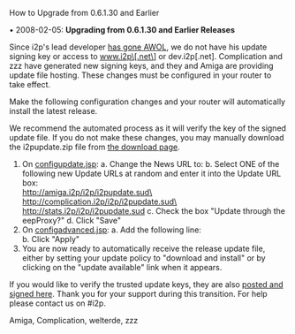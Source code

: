  How to Upgrade
from 0.6.1.30 and Earlier 

• 2008-02-05: **Upgrading from 0.6.1.30 and Earlier Releases**

Since i2p\'s lead developer [has gone AWOL](),
we do not have his update signing key or access to www.i2p\[.net\] or
dev.i2p\[.net\]. Complication and zzz have generated new signing keys,
and they and Amiga are providing update file hosting. These changes must
be configured in your router to take effect.

Make the following configuration changes and your router will
automatically install the latest release.

We recommend the automated process as it will verify the key of the
signed update file. If you do not make these changes, you may manually
download the i2pupdate.zip file from [the download
page]().

1. On [configupdate.jsp](http://localhost:7657/configupdate.jsp):
 a. Change the News URL to: 
 b. Select ONE of the following new Update URLs at random and enter
 it into the Update URL box:\
 http://amiga.i2p/i2p/i2pupdate.sud\
 http://complication.i2p/i2p/i2pupdate.sud\
 http://stats.i2p/i2p/i2pupdate.sud
 c. Check the box \"Update through the eepProxy?\"
 d. Click \"Save\"
2. On [configadvanced.jsp](http://localhost:7657/configadvanced.jsp):
 a. Add the following line:\
 b. Click \"Apply\"
3. You are now ready to automatically receive the release update file,
 either by setting your update policy to \"download and install\" or
 by clicking on the \"update available\" link when it appears.

If you would like to verify the trusted update keys, they are also
[posted and signed here](). Thank you for your
support during this transition. For help please contact us on #i2p.

Amiga, Complication, welterde, zzz


